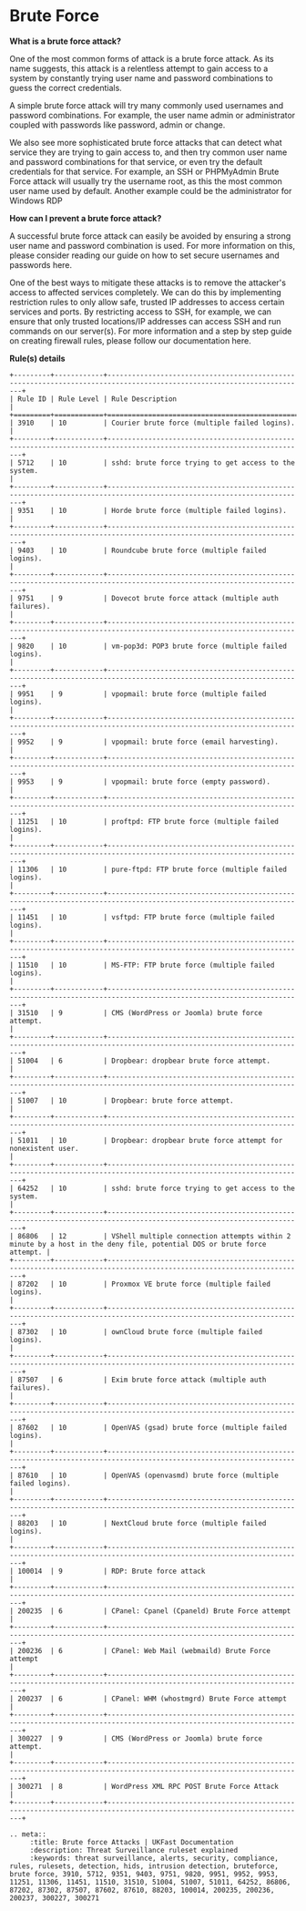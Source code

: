# Brute Force

**What is a brute force attack?**


One of the most common forms of attack is a brute force attack. As its name suggests, this attack is a relentless attempt to gain access to a system by constantly trying user name and password combinations to guess the correct credentials.

A simple brute force attack will try many commonly used usernames and password combinations. For example, the user name admin or administrator coupled with passwords like password, admin or change.

We also see more sophisticated brute force attacks that can detect what service they are trying to gain access to, and then try common user name and password combinations for that service, or even try the default credentials for that service. For example, an SSH or PHPMyAdmin Brute Force attack will usually try the username root, as this the most common user name used by default. Another example could be the administrator for Windows RDP 

**How can I prevent a brute force attack?**


A successful brute force attack can easily be avoided by ensuring a strong user name and password combination is used. For more information on this, please consider reading our guide on how to set secure usernames and passwords here.

One of the best ways to mitigate these attacks is to remove the attacker's access to affected services completely. We can do this by implementing restriction rules to only allow safe, trusted IP addresses to access certain services and ports. By restricting access to SSH, for example, we can ensure that only trusted locations/IP addresses can access SSH and run commands on our server(s). For more information and a step by step guide on creating firewall rules, please follow our documentation here.

**Rule(s) details**

```eval_rst
+---------+------------+-----------------------------------------------------------------------------------------------------------------------+
| Rule ID | Rule Level | Rule Description                                                                                                      |
+=========+============+=======================================================================================================================+
| 3910    | 10         | Courier brute force (multiple failed logins).                                                                         |
+---------+------------+-----------------------------------------------------------------------------------------------------------------------+
| 5712    | 10         | sshd: brute force trying to get access to the system.                                                                 |
+---------+------------+-----------------------------------------------------------------------------------------------------------------------+
| 9351    | 10         | Horde brute force (multiple failed logins).                                                                           |
+---------+------------+-----------------------------------------------------------------------------------------------------------------------+
| 9403    | 10         | Roundcube brute force (multiple failed logins).                                                                       |
+---------+------------+-----------------------------------------------------------------------------------------------------------------------+
| 9751    | 9          | Dovecot brute force attack (multiple auth failures).                                                                  |
+---------+------------+-----------------------------------------------------------------------------------------------------------------------+
| 9820    | 10         | vm-pop3d: POP3 brute force (multiple failed logins).                                                                  |
+---------+------------+-----------------------------------------------------------------------------------------------------------------------+
| 9951    | 9          | vpopmail: brute force (multiple failed logins).                                                                       |
+---------+------------+-----------------------------------------------------------------------------------------------------------------------+
| 9952    | 9          | vpopmail: brute force (email harvesting).                                                                             |
+---------+------------+-----------------------------------------------------------------------------------------------------------------------+
| 9953    | 9          | vpopmail: brute force (empty password).                                                                               |
+---------+------------+-----------------------------------------------------------------------------------------------------------------------+
| 11251   | 10         | proftpd: FTP brute force (multiple failed logins).                                                                    |
+---------+------------+-----------------------------------------------------------------------------------------------------------------------+
| 11306   | 10         | pure-ftpd: FTP brute force (multiple failed logins).                                                                  |
+---------+------------+-----------------------------------------------------------------------------------------------------------------------+
| 11451   | 10         | vsftpd: FTP brute force (multiple failed logins).                                                                     |
+---------+------------+-----------------------------------------------------------------------------------------------------------------------+
| 11510   | 10         | MS-FTP: FTP brute force (multiple failed logins).                                                                     |
+---------+------------+-----------------------------------------------------------------------------------------------------------------------+
| 31510   | 9          | CMS (WordPress or Joomla) brute force attempt.                                                                        |
+---------+------------+-----------------------------------------------------------------------------------------------------------------------+
| 51004   | 6          | Dropbear: dropbear brute force attempt.                                                                               |
+---------+------------+-----------------------------------------------------------------------------------------------------------------------+
| 51007   | 10         | Dropbear: brute force attempt.                                                                                        |
+---------+------------+-----------------------------------------------------------------------------------------------------------------------+
| 51011   | 10         | Dropbear: dropbear brute force attempt for nonexistent user.                                                          |
+---------+------------+-----------------------------------------------------------------------------------------------------------------------+
| 64252   | 10         | sshd: brute force trying to get access to the system.                                                                 |
+---------+------------+-----------------------------------------------------------------------------------------------------------------------+
| 86806   | 12         | VShell multiple connection attempts within 2 minute by a host in the deny file, potential DOS or brute force attempt. |
+---------+------------+-----------------------------------------------------------------------------------------------------------------------+
| 87202   | 10         | Proxmox VE brute force (multiple failed logins).                                                                      |
+---------+------------+-----------------------------------------------------------------------------------------------------------------------+
| 87302   | 10         | ownCloud brute force (multiple failed logins).                                                                        |
+---------+------------+-----------------------------------------------------------------------------------------------------------------------+
| 87507   | 6          | Exim brute force attack (multiple auth failures).                                                                     |
+---------+------------+-----------------------------------------------------------------------------------------------------------------------+
| 87602   | 10         | OpenVAS (gsad) brute force (multiple failed logins).                                                                  |
+---------+------------+-----------------------------------------------------------------------------------------------------------------------+
| 87610   | 10         | OpenVAS (openvasmd) brute force (multiple failed logins).                                                             |
+---------+------------+-----------------------------------------------------------------------------------------------------------------------+
| 88203   | 10         | NextCloud brute force (multiple failed logins).                                                                       |
+---------+------------+-----------------------------------------------------------------------------------------------------------------------+
| 100014  | 9          | RDP: Brute force attack                                                                                               |
+---------+------------+-----------------------------------------------------------------------------------------------------------------------+
| 200235  | 6          | CPanel: Cpanel (Cpaneld) Brute Force attempt                                                                          |
+---------+------------+-----------------------------------------------------------------------------------------------------------------------+
| 200236  | 6          | CPanel: Web Mail (webmaild) Brute Force attempt                                                                       |
+---------+------------+-----------------------------------------------------------------------------------------------------------------------+
| 200237  | 6          | CPanel: WHM (whostmgrd) Brute Force attempt                                                                           |
+---------+------------+-----------------------------------------------------------------------------------------------------------------------+
| 300227  | 9          | CMS (WordPress or Joomla) brute force attempt.                                                                        |
+---------+------------+-----------------------------------------------------------------------------------------------------------------------+
| 300271  | 8          | WordPress XML RPC POST Brute Force Attack                                                                             |
+---------+------------+-----------------------------------------------------------------------------------------------------------------------+
```


```eval_rst
.. meta::
     :title: Brute force Attacks | UKFast Documentation
     :description: Threat Surveillance ruleset explained
     :keywords: threat surveillance, alerts, security, compliance, rules, rulesets, detection, hids, intrusion detection, bruteforce, brute force, 3910, 5712, 9351, 9403, 9751, 9820, 9951, 9952, 9953, 11251, 11306, 11451, 11510, 31510, 51004, 51007, 51011, 64252, 86806, 87202, 87302, 87507, 87602, 87610, 88203, 100014, 200235, 200236, 200237, 300227, 300271 
